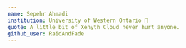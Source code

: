 ```yaml
---
name: Sepehr Ahmadi
institution: University of Western Ontario 🚩 
quote: A little bit of Xenyth Cloud never hurt anyone.
github_user: RaidAndFade
---
```

